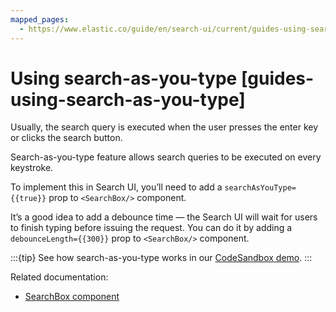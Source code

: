```yaml
---
mapped_pages:
  - https://www.elastic.co/guide/en/search-ui/current/guides-using-search-as-you-type.html
---
```


# Using search-as-you-type [guides-using-search-as-you-type]

Usually, the search query is executed when the user presses the enter key or clicks the search button.

Search-as-you-type feature allows search queries to be executed on every keystroke.

To implement this in Search UI, you’ll need to add a `searchAsYouType={{true}}` prop to `<SearchBox/>` component.

It’s a good idea to add a debounce time — the Search UI will wait for users to finish typing before issuing the request. You can do it by adding a `debounceLength={{300}}` prop to `<SearchBox/>` component.

:::{tip}
See how search-as-you-type works in our [CodeSandbox demo](https://codesandbox.io/embed/github/elastic/search-ui/tree/main/examples/sandbox?autoresize=1&fontsize=12&initialpath=%2Fsearch-as-you-type&module=%2Fsrc%2Fpages%2Fsearch-as-you-type%2Findex.js).
:::

Related documentation:

- [SearchBox component](/reference/api-react-components-search-box.md)
